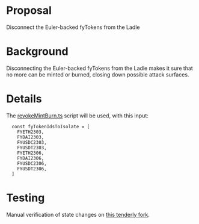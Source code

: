 # Proposal
Disconnect the Euler-backed fyTokens from the Ladle

# Background
Disconnecting the Euler-backed fyTokens from the Ladle makes it sure that no more can be minted or burned, closing down possible attack surfaces.

# Details
The [revokeMintBurn.ts](https://github.com/yieldprotocol/environments-v2/blob/e5a5c8c15f0a4225c393dfe3dff80ca4de7299c6/scripts/governance/emergency/revokeMintBurn/revokeMintBurn.ts) script will be used, with this input:
```
  const fyTokenIdsToIsolate = [
    FYETH2303,
    FYDAI2303,
    FYUSDC2303,
    FYUSDT2303,
    FYETH2306,
    FYDAI2306,
    FYUSDC2306,
    FYUSDT2306,
  ]
```
# Testing
Manual verification of state changes on [this tenderly fork](https://dashboard.tenderly.co/Yield/v2/fork/61c731e2-50d2-44e0-bdbf-791aa3c1c329/simulation/d3f40052-1b3a-4141-a6ef-176cccfc51cf/logs).